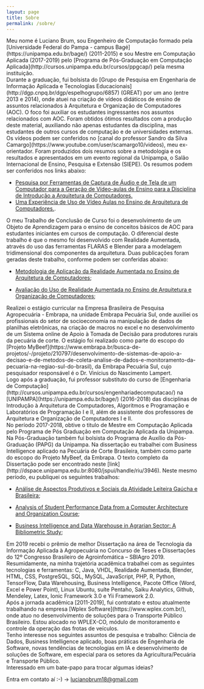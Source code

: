 ```yaml
---
layout: page
title: Sobre
permalink: /sobre/
---
```


<div>
Meu nome é Luciano Brum, sou Engenheiro de Computação formado pela [Universidade Federal do Pampa - campus Bagé](https://unipampa.edu.br/bage/) (2011-2015) e sou Mestre em Computação Aplicada (2017-2019) pelo [Programa de Pós-Graduação em Computação Aplicada](http://cursos.unipampa.edu.br/cursos/ppgcap/) pela mesma instituição. 
</div>

<div>
Durante a graduação, fui bolsista do [Grupo de Pesquisa em Engenharia de Informação Aplicada e Tecnologias Educacionais](http://dgp.cnpq.br/dgp/espelhogrupo/6857) (GREAT) por um ano (entre 2013 e 2014), onde atuei na criação de vídeos didáticos de ensino de assuntos relacionados à Arquitetura e Organização de Computadores (AOC). O foco foi auxiliar os estudantes ingressantes nos assuntos relacionados com AOC. Foram obtidos ótimos resultados com a produção deste material, auxiliando não apenas estudantes da disciplina, mas estudantes de outros cursos de computação e de universidades externas. Os vídeos podem ser conferidos no [canal do professor Sandro da Silva Camargo](https://www.youtube.com/user/scamargo10/videos), meu ex-orientador. Foram produzidos dois resumos sobre a metodologia e os resultados e apresentados em um evento regional da Unipampa, o Salão Internacional de Ensino, Pesquisa e Extensão (SIEPE). Os resumos podem ser conferidos nos links abaixo: 
</div> 

- [Pesquisa por Ferramentas de Captura de Áudio e de Tela de um Computador para a Geração de Vídeo-aulas de Ensino para a Disciplina de Introdução a Arquitetura de Computadores.](http://200.132.146.161/index.php/siepe/article/view/6981)
- [Uma Experiência de Uso de Vídeo Aulas no Ensino de Arquitetura de Computadores.](http://200.132.146.161/index.php/siepe/article/view/7776).

<div>
O meu Trabalho de Conclusão de Curso foi o desenvolvimento de um Objeto de Aprendizagem para o ensino de conceitos básicos de AOC para estudantes iniciantes em cursos de computação. O diferencial deste trabalho é que o mesmo foi desenvolvido com Realidade Aumentada, através do uso das ferramentas FLARAS e Blender para a modelagem tridimensional dos componentes da arquitetura. Duas publicações foram geradas deste trabalho, conforme podem ser conferidas abaixo:
</div>

- [Metodologia de Aplicação da Realidade Aumentada no Ensino de Arquitetura de Computadores](http://www2.sbc.org.br/ceacpad/ijcae/v4_n1_dec_2015/IJCAE_v4_n1_dez_2015_paper_5_vf.pdf);

- [Avaliação do Uso de Realidade Aumentada no Ensino de Arquitetura e Organização de Computadores](http://www2.sbc.org.br/ceacpad/ijcae/v6_n1_dec_2017/IJCAE_v6_n1_dez_2017_paper_2_vf.pdf);

<div>
Realizei o estágio curricular na Empresa Brasileira de Pesquisa Agropecuária - Embrapa, na unidade Embrapa Pecuária Sul, onde auxiliei os profissionais do setor de socioeconomia na manipulação de dados de planilhas eletrônicas, na criação de macros no excel e no desenvolvimento de um Sistema online de Apoio à Tomada de Decisão para produtores rurais da pecuária de corte. O estágio foi realizado como parte do escopo do [Projeto MyBeef](https://www.embrapa.br/busca-de-projetos/-/projeto/210797/desenvolvimento-de-sistemas-de-apoio-a-decisao-e-de-metodos-de-coleta-analise-de-dados-e-monitoramento-da-pecuaria-na-regiao-sul-do-brasil), da Embrapa Pecuária Sul, cujo pesquisador responsável é o Dr. Vinícius do Nascimento Lampert. 
</div>

<div>
Logo após a graduação, fui professor substituto do curso de [Engenharia de Computação](http://cursos.unipampa.edu.br/cursos/engenhariadecomputacao/) na [UNIPAMPA](https://unipampa.edu.br/bage/) (2016-2018) das disciplinas de Introdução à Arquitetura de Computadores, Algoritmos e Programação e Laboratórios de Programação I e II, além de assistente dos professores de Arquitetura e Organização de Computadores I e II.
</div>

<div>
No período 2017-2018, obtive o titulo de Mestre em Computação Aplicada pelo Programa de Pós Graduação em Computação Aplicada da Unipampa. Na Pós-Graduação também fui bolsista do Programa de Auxílio da Pós-Graduação (PAPG) da Unipampa. Na dissertação eu trabalhei com Business Intelligence aplicado na Pecuária de Corte Brasileira, também como parte do escopo do Projeto MyBeef, da Embrapa. O texto completo da Dissertação pode ser encontrado neste [link](http://dspace.unipampa.edu.br:8080/jspui/handle/riu/3946). Neste mesmo período, eu publiquei os seguintes trabalhos:
</div>

- [Análise de Aspectos Produtivos e Sociais da Atividade Leiteira Gaúcha e Brasileira](http://200.132.146.161/index.php/siepe/article/view/40708/25522);

- [Analysis of Student Performance Data from a Computer Architecture and Organization Course](https://seer.ufrgs.br/renote/article/view/89249/51490);

- [Business Intelligence and Data Warehouse in Agrarian Sector: A Bibliometric Study](http://www.ccsenet.org/journal/index.php/jas/article/view/0/38109);

<div>
Em 2019 recebi o prêmio de melhor Dissertação na área de Tecnologia da Informação Aplicada à Agropecuária no Concurso de Teses e Dissertações do 12º Congresso Brasileiro de Agroinfomática – SBIAgro 2019.
</div>

<div>
Resumidamente, na minha trajetória acadêmica trabalhei com as seguintes tecnologias e ferramentas: C, Java, VHDL, Realidade Aumentada, Blender, HTML, CSS, PostgreSQL, SQL, MySQL, JavaScript, PHP, R, Python, TensorFlow, Data Warehousing, Business Intelligence, Pacote Office (Word, Excel e Power Point), Linux Ubuntu, suíte Pentaho, Saiku Analytics, Github, Mendeley, Latex, Ionic Framework 3.0 e Yii Framework 2.0. 
</div>

<div>
Após a jornada acadêmica [2011-2019], fui contratato e estou atualmente trabalhando na empresa [Wplex Software](https://www.wplex.com.br/), onde atuo no desenvolvimento de soluções para o Transporte Público Brasileiro. Estou alocado no WPLEX-CO, módulo de monitoramento e controle da operação das frotas de veículos.
</div>

<div>
Tenho interesse nos seguintes assuntos de pesquisa e trabalho: Ciência de Dados, Business Intelligence aplicado, boas práticas de Engenharia de Software, novas tendências de tecnologias em IA e desenvolvimento de soluções de Software, em especial para os setores da Agricultura/Pecuária e Transporte Público. 
</div>

<div>
Interessado em um bate-papo para trocar algumas ideias? 

Entra em contato aí :-) -> lucianobrum18@gmail.com
</div>
